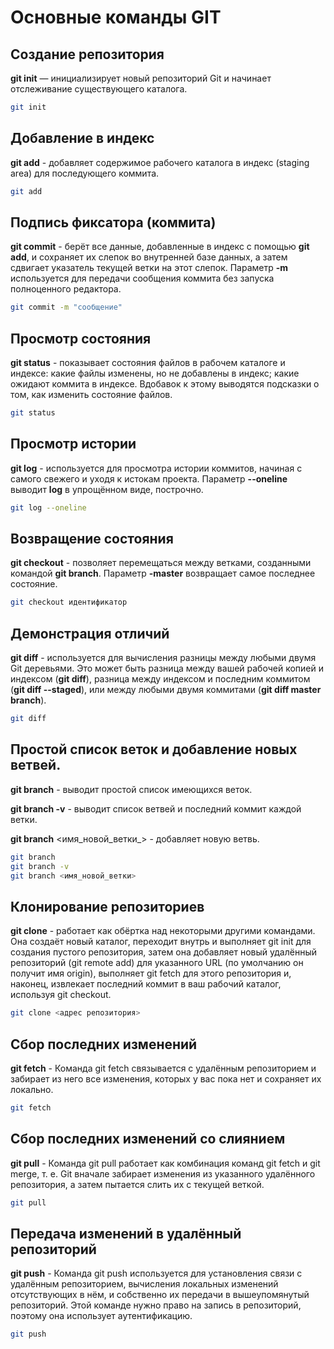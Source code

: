 # Основные команды GIT
## Создание репозитория
**git init** — инициализирует новый репозиторий Git и начинает отслеживание существующего каталога.

```sh
git init
```

## Добавление в индекс
**git add** - добавляет содержимое рабочего каталога в индекс (staging area) для последующего коммита.

```sh
git add
```

## Подпись фиксатора (коммита)
**git commit** - берёт все данные, добавленные в индекс с помощью **git add**, и сохраняет их слепок во внутренней базе данных, а затем сдвигает указатель текущей ветки на этот слепок. Параметр **-m** используется для передачи сообщения коммита без запуска полноценного редактора.

```sh
git commit -m "сообщение"
```

## Просмотр состояния
**git status** - показывает состояния файлов в рабочем каталоге и индексе: какие файлы изменены, но не добавлены в индекс; какие ожидают коммита в индексе. Вдобавок к этому выводятся подсказки о том, как изменить состояние файлов.
```sh
git status
```

## Просмотр истории
**git log** - используется для просмотра истории коммитов, начиная с самого свежего и уходя к истокам проекта. Параметр **--oneline** выводит **log** в упрощённом виде, построчно.

```sh
git log --oneline
```

## Возвращение состояния
**git checkout** - позволяет перемещаться между ветками, созданными командой **git branch**. Параметр **-master** возвращает самое последнее состояние.

```sh
git checkout идентификатор
```

## Демонстрация отличий
**git diff** - используется для вычисления разницы между любыми двумя Git деревьями. Это может быть разница между вашей рабочей копией и индексом (**git diff**), разница между индексом и последним коммитом (**git diff --staged**), или между любыми двумя коммитами (**git diff master branch**).

```sh
git diff
```

## Простой список веток и добавление новых ветвей.
**git branch** - выводит простой список имеющихся веток.

**git branch -v** - выводит список ветвей и последний коммит каждой ветки.

**git branch** <имя_новой_ветки_> -  добавляет новую ветвь.

```sh
git branch
git branch -v
git branch <имя_новой_ветки>
```

## Клонирование репозиториев

**git clone** - работает как обёртка над некоторыми другими командами. Она создаёт новый каталог, переходит внутрь и выполняет git init для создания пустого репозитория, затем она добавляет новый удалённый репозиторий (git remote add) для указанного URL (по умолчанию он получит имя origin), выполняет git fetch для этого репозитория и, наконец, извлекает последний коммит в ваш рабочий каталог, используя git checkout.

```sh
git clone <адрес репозитория>
```

## Сбор последних изменений

**git fetch** - Команда git fetch связывается с удалённым репозиторием и забирает из него все изменения, которых у вас пока нет и сохраняет их локально.

```sh
git fetch
```

## Сбор последних изменений со слиянием

**git pull** - Команда git pull работает как комбинация команд git fetch и git merge, т. е. Git вначале забирает изменения из указанного удалённого репозитория, а затем пытается слить их с текущей веткой.

```sh
git pull
```

## Передача изменений в удалённый репозиторий

**git push** - Команда git push используется для установления связи с удалённым репозиторием, вычисления локальных изменений отсутствующих в нём, и собственно их передачи в вышеупомянутый репозиторий. Этой команде нужно право на запись в репозиторий, поэтому она использует аутентификацию.

```sh
git push
```